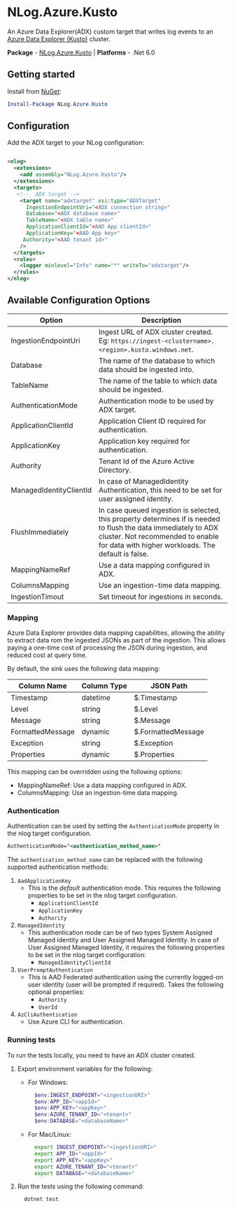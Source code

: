 # NLog.Azure.Kusto

An Azure Data Explorer(ADX) custom target that writes log events to an [Azure Data Explorer (Kusto)](https://docs.microsoft.com/en-us/azure/data-explorer) cluster.

**Package** - [NLog.Azure.Kusto](http://nuget.org/packages/nlog.azure.kusto)
| **Platforms** - .Net 6.0

## Getting started

Install from [NuGet]():

```powershell
Install-Package NLog.Azure.Kusto
```

## Configuration

Add the ADX target to your NLog configuration:

```xml

<nlog>
  <extensions>
    <add assembly="NLog.Azure.Kusto"/>
  </extensions>
  <targets>
   <!--  ADX target -->
    <target name="adxtarget" xsi:type="ADXTarget"
      IngestionEndpointUri="<ADX connection string>"
      Database="<ADX database name>"
      TableName="<ADX table name>"
      ApplicationClientId="<AAD App clientId>"
      ApplicationKey="<AAD App key>"
     Authority="<AAD tenant id>"
    />
  </targets>
  <rules>
    <logger minlevel="Info" name="*" writeTo="adxtarget"/>
  </rules>
</nlog>
```

## Available Configuration Options

| Option                      | Description                                                                                                                                                                 |
|-----------------------------|-----------------------------------------------------------------------------------------------------------------------------------------------------------------------------|
| IngestionEndpointUri                   | Ingest URL of ADX cluster created. Eg: `https://ingest-<clustername>.<region>.kusto.windows.net`.                                                                                                                                 |
| Database                       | The name of the database to which data should be ingested into.                                                                                         |
| TableName                     | The name of the table to which data should be ingested.                                                                                                                               |
| AuthenticationMode                      | Authentication mode to be used by ADX target.                                                                                                                      |
| ApplicationClientId                  | Application Client ID required for authentication.                                                                                                                     |
| ApplicationKey                       | Application key required for authentication.                                                                                                                                                  |
| Authority              | Tenant Id of the Azure Active Directory.                                                                                                                          |
| ManagedIdentityClientId              | In case of ManagedIdentity Authentication, this need to be set for user assigned identity.                                                                                 |
| FlushImmediately              | In case queued ingestion is selected, this property determines if is needed to flush the data immediately to ADX cluster. Not recommended to enable for data with higher workloads. The default is false.                                                                          |
| MappingNameRef      | Use a data mapping configured in ADX.                                                                                        |
| ColumnsMapping | Use an ingestion-time data mapping.                                                                                                                              |
| IngestionTimout                 | Set timeout for ingestions in seconds.                               |

### Mapping

Azure Data Explorer provides data mapping capabilities, allowing the ability to extract data rom the ingested JSONs as part of the ingestion. This allows paying a one-time cost of processing the JSON during ingestion, and reduced cost at query time.

By default, the sink uses the following data mapping:

| Column Name | Column Type | JSON Path    |
|-------------|-------------|--------------|
| Timestamp   | datetime    | $.Timestamp  |
| Level       | string      | $.Level      |
| Message     | string      | $.Message    |
| FormattedMessage     | dynamic      | $.FormattedMessage    |
| Exception   | string      | $.Exception  |
| Properties  | dynamic     | $.Properties |

This mapping can be overridden using the following options:

* MappingNameRef: Use a data mapping configured in ADX.
* ColumnsMapping: Use an ingestion-time data mapping.

### Authentication

Authentication can be used by setting the `AuthenticationMode` property in the nlog target configuration.

```xml
AuthenticationMode="<authentication_method_name>"
```

The `authentication_method_name` can be replaced with the following supported authentication methods:

1. `AadApplicationKey`
    * This is the *default* authentication mode. This requires the following properties to be set in the nlog target configuration.
        * `ApplicationClientId`
        * `ApplicationKey`
        * `Authority`
2. `ManagedIdentity`
    * This authentication mode can be of two types System Assigned Managed Identity and User Assigned Managed Identity. In case of User Assigned Managed Identity, it requires the following properties to be set in the nlog target configuration:
        * `ManagedIdentityClientId`
3. `UserPromptAuthentication`
    * This is AAD Federated authentication using the currently logged-on user identity (user will be prompted if required). Takes the following optional properties:
        * `Authority`
        * `UserId`
4. `AzCliAuthentication`
    * Use Azure CLI for authentication.

### Running tests

To run the tests locally, you need to have an ADX cluster created.

1. Export environment variables for the following:

    * For Windows:

      ```powershell
        $env:INGEST_ENDPOINT="<ingestionURI>"
        $env:APP_ID="<appId>"
        $env:APP_KEY="<appKey>"
        $env:AZURE_TENANT_ID="<tenant>"
        $env:DATABASE="<databaseName>"
      ```

    * For Mac/Linux:

      ```bash
        export INGEST_ENDPOINT="<ingestionURI>"
        export APP_ID="<appId>"
        export APP_KEY="<appKey>"
        export AZURE_TENANT_ID="<tenant>"
        export DATABASE="<databaseName>"
      ```

2. Run the tests using the following command:

    ```bash
      dotnet test
    ```
